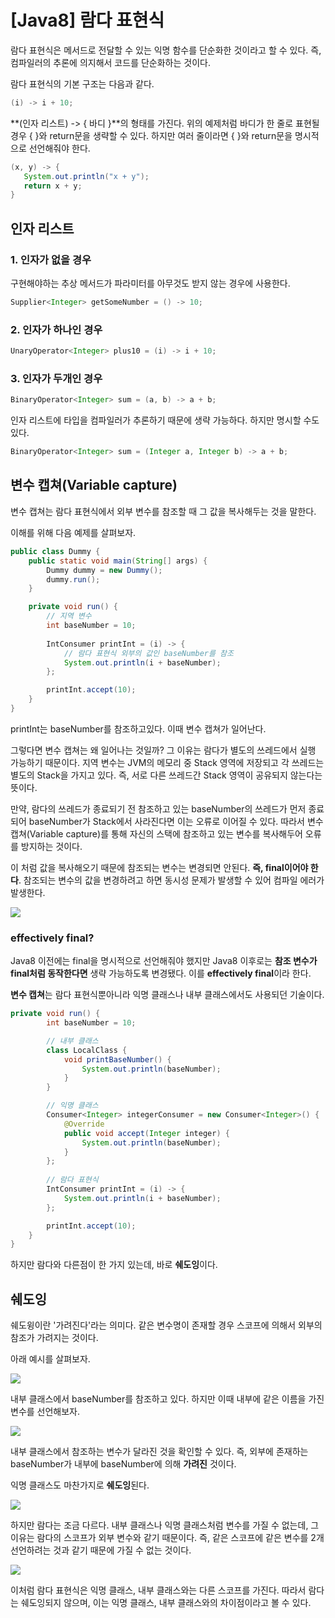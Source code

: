 # [Java8] 람다 표현식

람다 표현식은 메서드로 전달할 수 있는 익명 함수를 단순화한 것이라고 할 수 있다. 즉, 컴파일러의 추론에 의지해서 코드를 단순화하는 것이다.

람다 표현식의 기본 구조는 다음과 같다.

```java
(i) -> i + 10;
```

**(인자 리스트) -> { 바디 }**의 형태를 가진다. 위의 예제처럼 바디가 한 줄로 표현될 경우 { }와 return문을 생략할 수 있다. 하지만 여러 줄이라면 { }와 return문을 명시적으로 선언해줘야 한다.

```java
(x, y) -> {
   System.out.println("x + y");
   return x + y;
}
```

## 인자 리스트

### 1. 인자가 없을 경우

구현해야하는 추상 메서드가 파라미터를 아무것도 받지 않는 경우에 사용한다.

```java
Supplier<Integer> getSomeNumber = () -> 10;
```

### 2. 인자가 하나인 경우

```java
UnaryOperator<Integer> plus10 = (i) -> i + 10;
```

### 3. 인자가 두개인 경우

```java
BinaryOperator<Integer> sum = (a, b) -> a + b;
```

인자 리스트에 타입을 컴파일러가 추론하기 때문에 생략 가능하다. 하지만 명시할 수도있다.

```java
BinaryOperator<Integer> sum = (Integer a, Integer b) -> a + b;
```

## 변수 캡쳐(Variable capture)

변수 캡쳐는 람다 표현식에서 외부 변수를 참조할 때 그 값을 복사해두는 것을 말한다.

이해를 위해 다음 예제를 살펴보자.

```java
public class Dummy {
    public static void main(String[] args) {
        Dummy dummy = new Dummy();
        dummy.run();
    }

    private void run() {
        // 지역 변수
        int baseNumber = 10;
        
        IntConsumer printInt = (i) -> {
            // 람다 표현식 외부의 값인 baseNumber를 참조
            System.out.println(i + baseNumber);  
        };

        printInt.accept(10);
    }
}
```

printInt는 baseNumber를 참조하고있다. 이때 변수 캡쳐가 일어난다.

그렇다면 변수 캡쳐는 왜 일어나는 것일까? 그 이유는 람다가 별도의 쓰레드에서 실행 가능하기 때문이다. 지역 변수는 JVM의 메모리 중 Stack 영역에 저장되고 각 쓰레드는 별도의 Stack을 가지고 있다. 즉, 서로 다른 쓰레드간 Stack 영역이 공유되지 않는다는 뜻이다.

만약, 람다의 쓰레드가 종료되기 전 참조하고 있는 baseNumber의 쓰레드가 먼저 종료되어 baseNumber가 Stack에서 사라진다면 이는 오류로 이어질 수 있다. 따라서 변수 캡쳐(Variable capture)를 통해 자신의 스택에 참조하고 있는 변수를 복사해두어 오류를 방지하는 것이다.

이 처럼 값을 복사해오기 때문에 참조되는 변수는 변경되면 안된다. **즉, final이어야 한다**. 참조되는 변수의 값을 변경하려고 하면 동시성 문제가 발생할 수 있어 컴파일 에러가 발생한다. 

![](https://blog.kakaocdn.net/dn/xQDZw/btq5Dac5r9g/U0yKzlQhBFMiA197WrDAk1/img.png)

### effectively final?

Java8 이전에는 final을 명시적으로 선언해줘야 했지만 Java8 이후로는 **참조 변수가 final처럼 동작한다면** 생략 가능하도록 변경됐다. 이를 **effectively final**이라 한다.

**변수 캡쳐**는 람다 표현식뿐아니라 익명 클래스나 내부 클래스에서도 사용되던 기술이다.

```java
private void run() {
        int baseNumber = 10;

        // 내부 클래스
        class LocalClass {
            void printBaseNumber() {
                System.out.println(baseNumber);
            }
        }

        // 익명 클래스
        Consumer<Integer> integerConsumer = new Consumer<Integer>() {
            @Override
            public void accept(Integer integer) {
                System.out.println(baseNumber);
            }
        };
        
        // 람다 표현식
        IntConsumer printInt = (i) -> {
            System.out.println(i + baseNumber);
        };

        printInt.accept(10);
    }
}
```

하지만 람다와 다른점이 한 가지 있는데, 바로 **쉐도잉**이다.

## 쉐도잉

쉐도윙이란 '가려진다'라는 의미다. 같은 변수명이 존재할 경우 스코프에 의해서 외부의 참조가 가려지는 것이다. 

아래 예시를 살펴보자.

![](https://blog.kakaocdn.net/dn/YK0sd/btq5Dac5utD/FRntRLTYb51b3YDpXwuVT1/img.png)

내부 클래스에서 baseNumber를 참조하고 있다. 하지만 이때 내부에 같은 이름을 가진 변수를 선언해보자.

![](https://blog.kakaocdn.net/dn/mxW32/btq5GdNGiai/xNpifBKmjSsoZrKPMBxw8K/img.png)

내부 클래스에서 참조하는 변수가 달라진 것을 확인할 수 있다. 즉, 외부에 존재하는 baseNumber가 내부에 baseNumber에 의해 **가려진** 것이다.

익명 클래스도 마찬가지로 **쉐도잉**된다.

![](https://blog.kakaocdn.net/dn/cFZLDe/btq5yBWy1LL/MEzH2HLXp55czyZHwMzXG1/img.png)

하지만 람다는 조금 다르다. 내부 클래스나 익명 클래스처럼 변수를 가질 수 없는데, 그 이유는 람다의 스코프가 외부 변수와 같기 때문이다. 즉, 같은 스코프에 같은 변수를 2개 선언하려는 것과 같기 때문에 가질 수 없는 것이다.

![](https://blog.kakaocdn.net/dn/bWVeAy/btq5zFZtxxp/neNq3UU4FARX8KhsHV8ki0/img.png)

이처럼 람다 표현식은 익명 클래스, 내부 클래스와는 다른 스코프를 가진다. 따라서 람다는 쉐도잉되지 않으며, 이는 익명 클래스, 내부 클래스와의 차이점이라고 볼 수 있다.